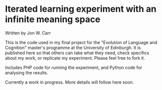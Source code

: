Iterated learning experiment with an infinite meaning space
===========================================================

Written by Jon W. Carr

This is the code used in my final project for the "Evolution of Language and Cognition" master's programme at the University of Edinburgh. It is published here so that others can take what they need, check specifics about my work, or replicate my experiment. Please feel free to fork it.

Includes PHP code for running the experiment, and Python code for analysing the results.

Currently a work in progress. More details will follow here soon.